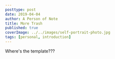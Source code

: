 ```yaml
---
posttype: post
date: 2019-04-04
author: A Person of Note
title: More Trash
published: true
coverImage: ../../images/self-portrait-photo.jpg
tags: [personal, introduction]
---
```


Where's the template???
